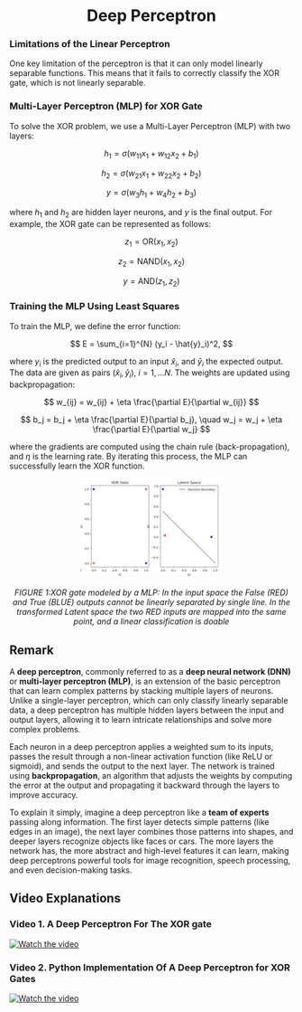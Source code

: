 <!-- Written by Alex Jenkins and Dr. Francesco Fedele for CEE4803/LMC4813 - (c) Georgia Tech, Spring 2025 -->

<div align="center">

# Deep Perceptron

</div>

### Limitations of the Linear Perceptron
One key limitation of the perceptron is that it can only model linearly separable functions. This means that it fails to correctly classify the XOR gate, which is not linearly separable.

### Multi-Layer Perceptron (MLP) for XOR Gate
To solve the XOR problem, we use a Multi-Layer Perceptron (MLP) with two layers:

$$ h_1 = \sigma(w_{11} x_1 + w_{12} x_2 + b_1) $$

$$ h_2 = \sigma(w_{21} x_1 + w_{22} x_2 + b_2) $$

$$ y = \sigma(w_3 h_1 + w_4 h_2 + b_3) $$

where $h_1$ and $h_2$ are hidden layer neurons, and $y$ is the final output. For example, the XOR gate can be represented as follows:

$$z_1 = \text{OR}(x_1, x_2)$$

$$z_2 = \text{NAND}(x_1, x_2)$$

$$y = \text{AND}(z_1, z_2)$$
 
### Training the MLP Using Least Squares
To train the MLP, we define the error function:

$$ E = \sum_{i=1}^{N} (y_i - \hat{y}_i)^2, $$

where $y_i$ is the predicted output to an input $\hat{x}_i$, and $\hat{y}_i$ the expected output. The data are given as pairs $(\hat{x}_i,\hat{y}_i)$, $i=1,\dots N$. The weights are updated using backpropagation:

$$ w_{ij} = w_{ij} + \eta \frac{\partial E}{\partial w_{ij}} $$

$$ b_j = b_j + \eta \frac{\partial E}{\partial b_j}, \quad w_j = w_j + \eta \frac{\partial E}{\partial w_j} $$

where the gradients are computed using the chain rule (back-propagation), and $\eta$ is the learning rate. By iterating this process, the MLP can successfully learn the XOR function.

<div align="center">

<img src="./Figures/XOR.png" alt="Long-range interacting particles on a sphere" width="50%">

*FIGURE 1:XOR gate modeled by a MLP: In the input space the False (RED) and True (BLUE) outputs cannot be linearly separated by single line. In the transformed Latent space the two RED inputs are mapped into the same point, and a linear classification is doable*  

</div>

## Remark
A **deep perceptron**, commonly referred to as a **deep neural network (DNN)** or **multi-layer perceptron (MLP)**, is an extension of the basic perceptron that can learn complex patterns by stacking multiple layers of neurons. Unlike a single-layer perceptron, which can only classify linearly separable data, a deep perceptron has multiple hidden layers between the input and output layers, allowing it to learn intricate relationships and solve more complex problems.

Each neuron in a deep perceptron applies a weighted sum to its inputs, passes the result through a non-linear activation function (like ReLU or sigmoid), and sends the output to the next layer. The network is trained using **backpropagation**, an algorithm that adjusts the weights by computing the error at the output and propagating it backward through the layers to improve accuracy.

To explain it simply, imagine a deep perceptron like a **team of experts** passing along information. The first layer detects simple patterns (like edges in an image), the next layer combines those patterns into shapes, and deeper layers recognize objects like faces or cars. The more layers the network has, the more abstract and high-level features it can learn, making deep perceptrons powerful tools for image recognition, speech processing, and even decision-making tasks.

## Video Explanations

### Video 1. A Deep Perceptron For The XOR gate
[![Watch the video](https://img.youtube.com/vi/sW-G388ra8k/0.jpg)](https://youtu.be/sW-G388ra8k)

### Video 2. Python Implementation Of A Deep Perceptron for XOR Gates
[![Watch the video](https://img.youtube.com/vi/oeVPtmNA8Z4/0.jpg)](https://youtu.be/oeVPtmNA8Z4)

